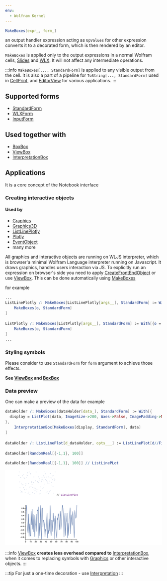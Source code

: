 ```yaml
---
env:
  - Wolfram Kernel
---
```



```mathematica
MakeBoxes[expr_, form_]
```

an output handler expression acting as `UpValues` for other expression converts it to a decorated form, which is then rendered by an editor.

`MakeBoxes` is applied only to the output expressions in a normal Wolfram cells, [Slides](frontend/Advanced/Slides/Slides.md) and  [WLX](frontend/Cell%20types/WLX.md). It will not affect any intermediate operations.

:::info
`MakeBoxes[..., StandardForm]` is applied to any visible output from the cell. It is also a part of a pipeline for `ToString[..., StandardForm]` used in [CellPrint](frontend/Reference/Cells%20and%20Notebook/CellPrint.md), and [EditorView](frontend/Reference/GUI/EditorView.md) for various applications.
:::

## Supported forms
- [StandardForm](frontend/Reference/Formatting/StandardForm.md)
- [WLXForm](frontend/Reference/Formatting/WLXForm.md)
- [InputForm](frontend/Reference/Formatting/InputForm.md)

## Used together with
- [BoxBox](frontend/Reference/Formatting/Low-level/BoxBox.md)
- [ViewBox](frontend/Reference/Formatting/Low-level/ViewBox.md)
- [InterpretationBox](frontend/Reference/Formatting/Low-level/InterpretationBox.md)

## Applications
It is a core concept of the Notebook interface

### Creating interactive objects
#### Used by
- [Graphics](frontend/Reference/Graphics/Graphics.md)
- [Graphics3D](frontend/Reference/Graphics3D/Graphics3D.md)
- [ListLinePlotly](frontend/Reference/Plotly/ListLinePlotly.md)
- [Plotly](frontend/Reference/Plotting%20Functions/Plotly.md)
- [EventObject](frontend/Reference/Misc/Events.md#`EventObject`)
- many more

All graphics and interactive objects are running on WLJS interpreter, which is browser'a minimal Wolfram Language interpreter running on Javascript. It draws graphics, handles users interaction via JS. To explicitly run an expression on browser's side you need to apply [CreateFrontEndObject](frontend/Reference/Frontend%20Objects/CreateFrontEndObject.md) or use [ViewBox](frontend/Reference/Formatting/Low-level/ViewBox.md). This can be done automatically using [MakeBoxes](frontend/Reference/Formatting/MakeBoxes.md) 

for example
```mathematica
...
ListLinePlotly /: MakeBoxes[ListLinePlotly[args__], StandardForm] := With[{o = CreateFrontEndObject[ListLinePlotly[args]]}, 
	MakeBoxes[o, StandardForm]
]

ListPlotly /: MakeBoxes[ListPlotly[args__], StandardForm] := With[{o = CreateFrontEndObject[ListPlotly[args]]}, 
	MakeBoxes[o, StandardForm]
]
...
```

### Styling symbols
Please consider to use `StandardForm` for `form` argument to achieve those effects. 

__See [ViewBox](frontend/Reference/Formatting/Low-level/ViewBox.md) and [BoxBox](frontend/Reference/Formatting/Low-level/BoxBox.md)__
### Data preview
One can make a preview of the data for example

```mathematica
dataHolder /: MakeBoxes[dataHolder[data_], StandardForm] := With[{
  display = ListPlot[data, ImageSize->200, Axes->False, ImagePadding->None] // CreateFrontEndObject
},
	InterpretationBox[MakeBoxes[display, StandardForm], data]
] 

dataHolder /: ListLinePlot[d_dataHolder, opts___] := ListLinePlot[d//First, opts]

dataHolder[RandomReal[{-1,1}, 100]]
```

```mathematica
dataHolder[RandomReal[{-1,1}, 100]] // ListLinePLot
```

![](../../../Screenshot%202024-03-27%20at%2021.03.24.png)

:::info
[ViewBox](frontend/Reference/Formatting/Low-level/ViewBox.md) __creates less overhead  compared to__ [InterpretationBox](frontend/Reference/Formatting/Low-level/InterpretationBox.md), when it comes to replacing symbols with [Graphics](frontend/Reference/Graphics/Graphics.md) or other interactive objects.
:::

:::tip
For just a one-time decoration - use [Interpretation](frontend/Reference/Formatting/Interpretation.md)
:::